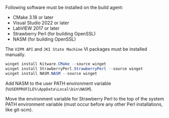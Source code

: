 Following software must be installed on the build agent:

- CMake 3.18 or later
- Visual Studio 2022 or later
- LabVIEW 2017 or later
- Strawberry Perl (for building OpenSSL)
- NASM (for building OpenSSL)

The `VIPM API` and `JKI State Machine` VI packages must be installed manually.

```ps1
winget install Kitware.CMake --source winget
winget install StrawberryPerl.StrawberryPerl --source winget
winget install NASM.NASM --source winget
```

Add NASM to the user PATH environment variable (`%USERPROFILE%\AppData\Local\bin\NASM`).

Move the environment variable for Strawberry Perl to the top of the system PATH environment variable (must occur before any other Perl installations, like git-scm).
